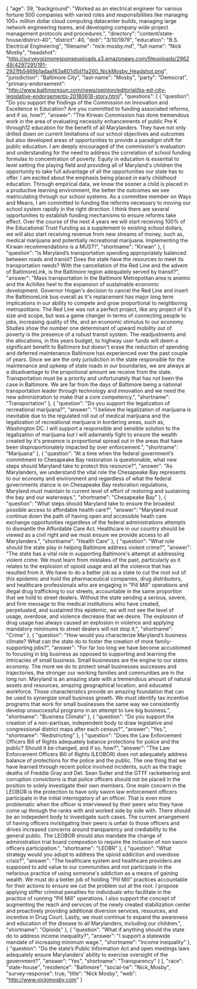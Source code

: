 {
  "age": 39,
  "background": "Worked as an electrical engineer for various fortune 500 companies with varied roles and responsibilities like managing 100+ million dollar cloud computing datacenter builds, managing large network engineering teams, and developing company wide project management protocols and procedures.",
  "directory": "content/state-house/district-40",
  "district": 40,
  "dob": "3/10/1979",
  "education": "B.S. Electrical Engineering",
  "filename": "nick-mosby.md",
  "full-name": "Nick Mosby",
  "headshot": "http://surveygizmoresponseuploads.s3.amazonaws.com/fileuploads/296249/4297291/191-2921fb5469b1adaa163a801d5d11a260_NickMosby_Headshot.png",
  "jurisdiction": "Baltimore City",
  "last-name": "Mosby",
  "party": "Democrat",
  "primary-endorsement": "http://www.baltimoresun.com/news/opinion/editorial/bs-ed-city-legislative-endorsements-20180618-story.html",
  "questions": [
    {
      "question": "Do you support the findings of the Commission on Innovation and Excellence in Education? Are you committed to funding associated reforms, and if so, how?",
      "answer": "The Kirwan Commission has done tremendous work in the area of evaluating necessity enhancements of public Pre K through12 education for the benefit of all Marylanders. They have not only drilled down on current limitations of our school objectives and outcomes but also developed areas of opportunities to provide a paradigm shift for public education. I am deeply encouraged of the commission's evaluation and understanding for the need to address the correlation of school funding formulas to concentration of poverty. Equity in education is essential to level setting the playing field and providing all of Maryland's children the opportunity to take full advantage of all the opportunities our state has to offer. I am excited about the emphasis being placed in early childhood education. Through empirical data, we know the sooner a child is placed in a productive learning environment, the better the outcomes we see matriculating through our school systems.   As a committee member on Ways and Means, I am committed to funding the reforms necessary to moving our school system rapidly in the right direction. I think there are several opportunities to establish funding mechanisms to ensure reforms take effect.  Over the course of the next 4 years we will start receiving 100% of the Educational Trust Funding as a supplement to existing school dollars, we will also start receiving revenue from new streams of money, such as, medical marijuana and potentially recreational marijuana. Implementing the Kirwan recommendations is a  MUST!",
      "shortname": "Kirwan"
    },
    {
      "question": "Is Maryland’s transportation spending appropriately balanced between roads and transit? Does the state have the resources to meet its transportation needs? With the cancellation of the Red Line and the advent of BaltimoreLink, is the Baltimore region adequately served by transit?",
      "answer": "Mass transportation in the Baltimore Metropolitan area is anemic and the Achilles heel to the expansion of sustainable economic development. Governor Hogan's decision to cancel the Red Line and insert the BaltimoreLink bus overall  as it's replacement has major long term implications in our ability to compete and grow proportional to neighboring metropolitans. The Red Line was not a perfect project, like any project of it's size and scope, but was a game changer in terms of connecting people to jobs, increasing quality of life, and an economic stimulus to our economy. Studies show the number one determinant of upward mobility out of poverty is the presence of a robust transit system.  The readjustments and the allocations, in this years budget, to highway user funds will deem a significant benefit to Baltimore but doesn't erase the reduction of spending and deferred maintenance Baltimore has experienced  over the past couple of years. Since we are the only jurisdiction in the state responsible for the maintenance and upkeep of state roads in our boundaries, we are always at a disadvantage to the propotional amount we receive from the state.   Transportation must be a priority and unfortunately that has not been the case in Baltimore. We are far from the days of Baltimore being a national transportation leader through technology and innovation and we need the new administration to make that a core competency.",
      "shortname": "Transportation"
    },
    {
      "question": "Do you support the legalization of recreational marijuana?",
      "answer": "I believe the legalization of marijuana is inevitable due to the regulated roll out of medical marijuana and the legalization of recreational marijuana in bordering areas, such as, Washington DC. I will support a responsible and sensible solution to the legalization of marijuana but I will adamantly fight to ensure the wealth created by it's presence is proportional spread out in the areas that have been disproportionately impacted by over enforcement.",
      "shortname": "Marijuana"
    },
    {
      "question": "At a time when the federal government’s commitment to Chesapeake Bay restoration is questionable, what new steps should Maryland take to protect this resource?",
      "answer": "As Marylanders, we understand the vital role the Chesapeake Bay represents to our economy and environment and regardless of what the federal governments stance is on Chesapeake Bay restoration regulations, Maryland must maintain to current level of effort of restoring and sustaining the bay and our waterways.",
      "shortname": "Chesapeake Bay"
    },
    {
      "question": "What steps should Maryland take to ensure the broadest possible access to affordable health care?",
      "answer": "Maryland must continue down the path of having open and accessible heath care exchange opportunities regardless of the federal administrations attempts to dismantle the Affordable Care Act. Healthcare in our country should be viewed as a civil right and we must ensure we provide access to all Marylanders.",
      "shortname": "Health Care"
    },
    {
      "question": "What role should the state play in helping Baltimore address violent crime?",
      "answer": "The state has a vital role in supporting Baltimore's attempt at addressing violent crime. We must learn from mistakes of the past, particularly as it relates to the explosion of opioid usage and all the violence that has resulted from it. We have to do a better job as a state to cut the root out of this epidemic and hold the pharmaceutical companies, drug distributors, and healthcare professionals who are engaging in \"Pill Mill\" operations and illegal drug trafficking to our streets, accountable in the same proportion that we hold to street dealers. Without the state sending a serious, severe, and firm message to the medical institutions who have created, perpetuated, and sustained this epidemic, we will not see the level of usage, overdose, and violence decrease that we desire. The explosion of drug usage has always caused an explosion in violence and applying mandatory minimums to street dealers will not stop it.",
      "shortname": "Crime"
    },
    {
      "question": "How would you characterize Maryland’s business climate? What can the state do to foster the creation of more family-supporting jobs?",
      "answer": "For far too long we have become accustomed to focusing in big business as opposed to supporting and learning the intricacies of small business. Small businesses are the engine to our states economy. The more we do to protect small businesses successes and trajectories, the stronger our working families and communities are in the long run. Maryland is an amazing state with a tremendous amount of natural assets and resources, amazing geographical location, and educated workforce. Those characteristics provide an amazing foundation that can be used to synergize small business growth. We must identify tax incentive programs that work for small businesses the same way we consistently develop unsuccessful programs in an attempt to lure big business.",
      "shortname": "Business Climate"
    },
    {
      "question": "Do you support the creation of a non-partisan, independent body to draw legislative and congressional district maps after each census?",
      "answer": "Yes.",
      "shortname": "Redistricting"
    },
    {
      "question": "Does the Law Enforcement Officers Bill of Rights adequately balance protections for police and the public? Should it be changed, and if so, how?",
      "answer": "The Law Enforcement Officers Bill of Rights (LEOBOR) does not adequately address balance of protections for the police and the public. The one thing that we have learned through recent police involved incidents, such as the tragic deaths of Freddie Gray and Det. Sean Suiter and the GTTF racketeering and corruption convictions is that police officers should not be placed in the position to solely investigate their own members. One main concern in the LEOBOR is the protection to have only sworn law enforcement officers participate in the initial interrogatory of an officer. That is even more problematic when the officer is interviewed by their peers who they have come up through the ranks with and worked side by side with. There should be an indepedent body to investigate such cases. The current arrangement of having officers invistigating their peers is unfair to those officers and drives increased concerns around transparency and crediability to the general public. The LEOBOR should also mandate the change of administration trial board compostion to require the inclusion of non sworn officers participation.",
      "shortname": "LEOBR"
    },
    {
      "question": "What strategy would you adopt to address the opioid addiction and overdose crisis?",
      "answer": "The healthcare system and healthcare providers are supposed to add value to our communities and not participate in the nefarious practice of using someone's addiction as a means of gaining wealth. We must do a better job of holding \"Pill Mill\" practices accountable for their actions to ensure we cut the problem out at the root. I propose applying stiffer criminal penalties for individuals who facilitate in the practice of running \"Pill Mill\" operations.  I also support the concept of augmenting the reach and services of the newly created stabilization center and proactively providing additional diversion services, resources, and incentive in Drug Court. Lastly, we must continue to expand the awareness and education of the disease to all Marylanders, including our children.",
      "shortname": "Opioids"
    },
    {
      "question": "What if anything should the state do to address income inequality?",
      "answer": "I support a statewide mandate of increasing minimum wage.",
      "shortname": "Income inequality"
    },
    {
      "question": "Do the state’s Public Information Act and open meetings laws adequately ensure Marylanders’ ability to exercise oversight of the government?",
      "answer": "Yes",
      "shortname": "Transparency"
    }
  ],
  "race": "state-house",
  "residence": "Baltimore",
  "social-tw": "Nick_Mosby",
  "survey-response": true,
  "title": "Nick Mosby",
  "web": "http://www.nickjmosby.com"
}
